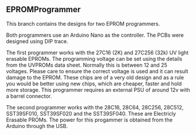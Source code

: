 ## EPROMProgrammer

This branch contains the designs for two EPROM programmers.

Both programmers use an Arduino Nano as the controller. The PCBs were designed using DIP trace.

The first programmer works with the 27C16 (2K) and 27C256 (32k) UV light erasable EPROMs. The programming voltage can be set using the details from the UVPROMs data sheet. Normally this is between 12 and 25 voltages. Please care to ensure the correct voltage is used and it can result damage to the EPROM. These chips are of a very old design and as a rule you would be better using new chips, which are cheaper, faster and hold more storage. This programmer requires an external PSU of around 12v with a barrel connector. 

The second programmer works with the 28C16, 28C64, 28C256, 28C512, SST39SF010, SST39SF020 and the SST39SF040. These are Electricly Erasable PROMs. The power for this progammer is obtained from the Arduino through the USB. 
